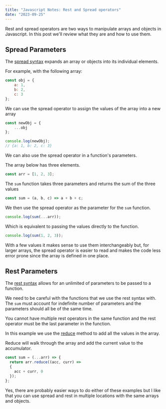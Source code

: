 ```yaml
---
title: "Javascript Notes: Rest and Spread operators"
date: "2023-09-25"
---
```


Rest and spread operators are two ways to manipulate arrays and objects in Javascript. In this post we'll review what they are and how to use them.

## Spread Parameters

The [spread syntax](https://developer.mozilla.org/en-US/docs/Web/JavaScript/Reference/Operators/Spread_syntax) expands an array or objects into its individual elements.

For example, with the following array:

```js
const obj = {
    a: 1,
    b: 2,
    c: 3
};  
```

We can use the spread operator to assign the values of the array into a new array

```js
const newObj = {
    ...obj
};
```

```js
console.log(newObj);
// {a: 1, b: 2, c: 3}
```

We can also use the spread operator in a function's parameters.

The array below has three elements.

```js
const arr = [1, 2, 3];
```

The `sum` function takes three parameters and returns the sum of the three values

```js
const sum = (a, b, c) => a + b + c;
```

We then use the spread operator as the parameter for the `sum` function.

```js
console.log(sum(...arr));
```

Which is equivalent to passing the values directly to the function.

```js
console.log(sum(1, 2, 3));
```

With a few values it makes sense to use them interchangeably but, for larger arrays, the spread operator is easier to read and makes the code less error prone since the array is defined in one place.

## Rest Parameters

The [rest syntax](https://developer.mozilla.org/en-US/docs/Web/JavaScript/Reference/Functions/rest_parameters) allows for an unlimited of parameters to be passed to a function.

We need to be careful with the functions that we use the rest syntax with. The `sum` must account for indefinite number of parameters and the parameters should all be of the same time.

You cannot have multiple rest operators in the same function and the rest operator must be the last parameter in the function.

In this example we use the [reduce](https://developer.mozilla.org/en-US/docs/Web/JavaScript/Reference/Global_Objects/Array/Reduce) method to add all the values in the array.

Reduce will walk through the array and add the current value to the accumulator.

```js
const sum = (...arr) => {
  return arr.reduce((acc, curr) => 
  {
    acc + curr, 0
  });
};
```

Yes, there are probably easier ways to do either of these examples but I like that you can use spread and rest in multiple locations with the same arrays and objects.
